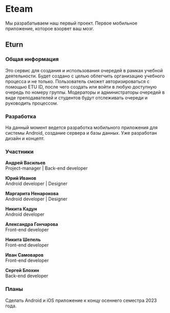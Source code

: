 # Eteam

Мы разрабатываем наш первый проект. Первое мобильное приложение, которое взорвет ваш мозг.

## Eturn

### Общая информация
Это сервис для создания и использования очередей в рамках учебной деятельности. Будет создано с целью облегчить организацию учебного процесса и не только. Пользователь сможет авторизироваться с помощью ETU ID, после чего создать или войти в любую доступную очередь по номеру группы. Модераторы и администраторы очередей в виде преподавателей и студентов будут отслеживать очереди и руководить процессом.

### Разработка

На данный момент ведется разработка мобильного приложения для системы Android, создание сервера и базы данных. Уже разработан дизайн и концепт.

### Участники

**Андрей Васильев**  
Project-manager | Back-end developer

**Юрий Иванов**  
Android developer | Designer

**Маргарита Ненарокова**  
Android developer | Designer

**Никита Кадун**  
Android developer

**Александра Гончарова**  
Front-end developer

**Никита Шепель**  
Front-end developer

**Иван Самоваров**  
Front-end developer

**Сергей Блохин**  
Back-end developer


### Планы
Сделать Android и iOS приложение к концу осеннего семестра 2023 года.
